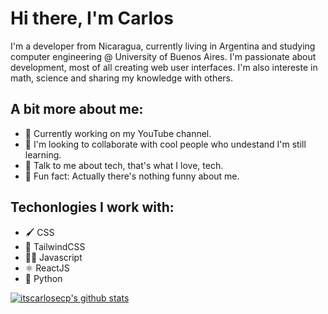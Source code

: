# Hi there, I'm Carlos

I'm a developer from Nicaragua, currently living in Argentina and studying computer engineering @ University of Buenos Aires. I'm passionate about development, most of all creating web user interfaces. I'm also intereste in math, science and sharing my knowledge with others.

## A bit more about me:

- 🚧 Currently working on my YouTube channel.
- 🧠 I'm looking to collaborate with cool people who undestand I'm still learning.
- 💾 Talk to me about tech, that's what I love, tech.
- 🤬 Fun fact: Actually there's nothing funny about me.

## Techonlogies I work with:

- 🖌️ CSS
- 🦢 TailwindCSS
- 👨‍💻 Javascript
- ⚛️ ReactJS
- 🐍 Python

[![itscarlosecp's github stats](https://github-readme-stats.vercel.app/api?username=itscarlosecp)](https://github.com/anuraghazra/github-readme-stats)

[profile]: https://github.com/itscarlosecp
